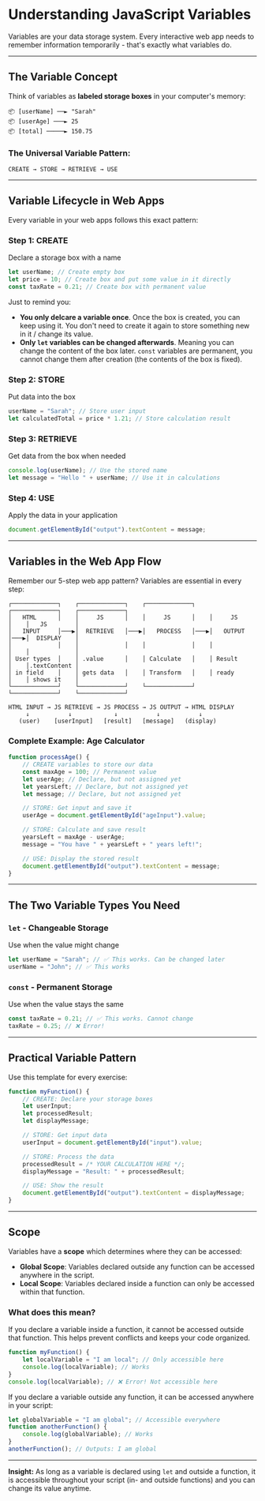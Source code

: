 # Understanding JavaScript Variables

Variables are your data storage system. Every interactive web app needs to remember information temporarily - that's exactly what variables do.

---

## The Variable Concept

Think of variables as **labeled storage boxes** in your computer's memory:

```
📦 [userName] ──► "Sarah"
📦 [userAge] ───► 25
📦 [total] ─────► 150.75
```

### The Universal Variable Pattern:

```
CREATE → STORE → RETRIEVE → USE
```

---

## Variable Lifecycle in Web Apps

Every variable in your web apps follows this exact pattern:

### **Step 1: CREATE**

Declare a storage box with a name

```js
let userName; // Create empty box
let price = 10; // Create box and put some value in it directly
const taxRate = 0.21; // Create box with permanent value
```

Just to remind you:

-   **You only delcare a variable once**. Once the box is created, you can keep using it. You don't need to create it again to store something new in it / change its value.
-   **Only `let` variables can be changed afterwards**. Meaning you can change the content of the box later. `const` variables are permanent, you cannot change them after creation (the contents of the box is fixed).

### **Step 2: STORE**

Put data into the box

```js
userName = "Sarah"; // Store user input
let calculatedTotal = price * 1.21; // Store calculation result
```

### **Step 3: RETRIEVE**

Get data from the box when needed

```js
console.log(userName); // Use the stored name
let message = "Hello " + userName; // Use it in calculations
```

### **Step 4: USE**

Apply the data in your application

```js
document.getElementById("output").textContent = message;
```

---

## Variables in the Web App Flow

Remember our 5-step web app pattern? Variables are essential in every step:

```
┌─────────────┐    ┌─────────────┐    ┌─────────────┐    ┌─────────────┐    ┌─────────────┐
│   HTML      │    │     JS      │    │     JS      │    │     JS      │    │   JS        │
│   INPUT     │───▶│  RETRIEVE   │───▶│   PROCESS   │───▶│   OUTPUT    │───▶│  DISPLAY    │
│             │    │             │    │             │    │             │    │             │
│ User types  │    │ .value      │    │ Calculate   │    │ Result      │    │.textContent │
│ in field    │    │ gets data   │    │ Transform   │    │ ready       │    │ shows it    │
└─────────────┘    └─────────────┘    └─────────────┘    └─────────────┘    └─────────────┘
```

```
HTML INPUT → JS RETRIEVE → JS PROCESS → JS OUTPUT → HTML DISPLAY
     ↓           ↓            ↓           ↓           ↓
   (user)    [userInput]   [result]   [message]   (display)
```

### Complete Example: Age Calculator

```js
function processAge() {
    // CREATE variables to store our data
    const maxAge = 100; // Permanent value
    let userAge; // Declare, but not assigned yet
    let yearsLeft; // Declare, but not assigned yet
    let message; // Declare, but not assigned yet

    // STORE: Get input and save it
    userAge = document.getElementById("ageInput").value;

    // STORE: Calculate and save result
    yearsLeft = maxAge - userAge;
    message = "You have " + yearsLeft + " years left!";

    // USE: Display the stored result
    document.getElementById("output").textContent = message;
}
```

---

## The Two Variable Types You Need

### **`let` - Changeable Storage**

Use when the value might change

```js
let userName = "Sarah"; // ✅ This works. Can be changed later
userName = "John"; // ✅ This works
```

### **`const` - Permanent Storage**

Use when the value stays the same

```js
const taxRate = 0.21; // ✅ This works. Cannot change
taxRate = 0.25; // ❌ Error!
```

---

## Practical Variable Pattern

Use this template for every exercise:

```js
function myFunction() {
    // CREATE: Declare your storage boxes
    let userInput;
    let processedResult;
    let displayMessage;

    // STORE: Get input data
    userInput = document.getElementById("input").value;

    // STORE: Process the data
    processedResult = /* YOUR CALCULATION HERE */;
    displayMessage = "Result: " + processedResult;

    // USE: Show the result
    document.getElementById("output").textContent = displayMessage;
}
```

---

## Scope

Variables have a **scope** which determines where they can be accessed:

-   **Global Scope**: Variables declared outside any function can be accessed anywhere in the script.
-   **Local Scope**: Variables declared inside a function can only be accessed within that function.

### What does this mean?

If you declare a variable inside a function, it cannot be accessed outside that function. This helps prevent conflicts and keeps your code organized.

```js
function myFunction() {
    let localVariable = "I am local"; // Only accessible here
    console.log(localVariable); // Works
}
console.log(localVariable); // ❌ Error! Not accessible here
```

If you declare a variable outside any function, it can be accessed anywhere in your script:

```js
let globalVariable = "I am global"; // Accessible everywhere
function anotherFunction() {
    console.log(globalVariable); // Works
}
anotherFunction(); // Outputs: I am global
```

---

**Insight:** As long as a variable is declared using `let` and outside a function, it is accessible throughout your script (in- and outside functions) and you can change its value anytime.
